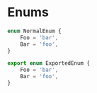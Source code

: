 # Enums

```ts { "file": "./valid.enums.ts", "symbol": "NormalEnum" }
enum NormalEnum {
    Foo = 'bar',
    Bar = 'foo',
}
```

```ts { "file": "./valid.enums.ts", "symbol": "ExportedEnum" }
export enum ExportedEnum {
    Foo = 'bar',
    Bar = 'foo',
}
```

